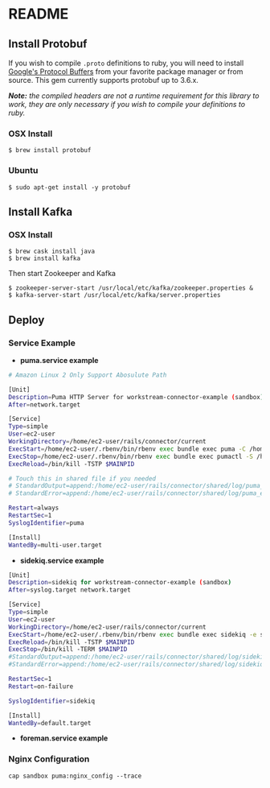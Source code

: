 # README

## Install Protobuf

If you wish to compile `.proto` definitions to ruby, you will need to install [Google's Protocol Buffers](http://code.google.com/p/protobuf) from your favorite package manager or from source. This gem currently supports protobuf up to 3.6.x.

_**Note:** the compiled headers are not a runtime requirement for this library to work, they are only necessary if you wish to compile your definitions to ruby._

### OSX Install

```shell
$ brew install protobuf
```

### Ubuntu
```shell
$ sudo apt-get install -y protobuf
```

## Install Kafka

### OSX Install

```shell
$ brew cask install java
$ brew install kafka
```

Then start Zookeeper and Kafka

```
$ zookeeper-server-start /usr/local/etc/kafka/zookeeper.properties &
$ kafka-server-start /usr/local/etc/kafka/server.properties 
```

## Deploy
### Service Example
* __puma.service example__
```bash
# Amazon Linux 2 Only Support Abosulute Path

[Unit]
Description=Puma HTTP Server for workstream-connector-example (sandbox)
After=network.target

[Service]
Type=simple
User=ec2-user
WorkingDirectory=/home/ec2-user/rails/connector/current
ExecStart=/home/ec2-user/.rbenv/bin/rbenv exec bundle exec puma -C /home/ec2-user/rails/connector/shared/puma.rb
ExecStop=/home/ec2-user/.rbenv/bin/rbenv exec bundle exec pumactl -S /home/ec2-user/rails/connector/shared/tmp/pids/puma.state stop
ExecReload=/bin/kill -TSTP $MAINPID

# Touch this in shared file if you needed
# StandardOutput=append:/home/ec2-user/rails/connector/shared/log/puma_access.log
# StandardError=append:/home/ec2-user/rails/connector/shared/log/puma_error.log

Restart=always
RestartSec=1
SyslogIdentifier=puma

[Install]
WantedBy=multi-user.target
```
* __sidekiq.service example__
  
```bash
[Unit]
Description=sidekiq for workstream-connector-example (sandbox)
After=syslog.target network.target

[Service]
Type=simple
User=ec2-user
WorkingDirectory=/home/ec2-user/rails/connector/current
ExecStart=/home/ec2-user/.rbenv/bin/rbenv exec bundle exec sidekiq -e sandbox
ExecReload=/bin/kill -TSTP $MAINPID
ExecStop=/bin/kill -TERM $MAINPID
#StandardOutput=append:/home/ec2-user/rails/connector/shared/log/sidekiq.log
#StandardError=append:/home/ec2-user/rails/connector/shared/log/sidekiq.error.log

RestartSec=1
Restart=on-failure

SyslogIdentifier=sidekiq

[Install]
WantedBy=default.target
```
* __foreman.service example__

### Nginx Configuration

```shell
cap sandbox puma:nginx_config --trace
```